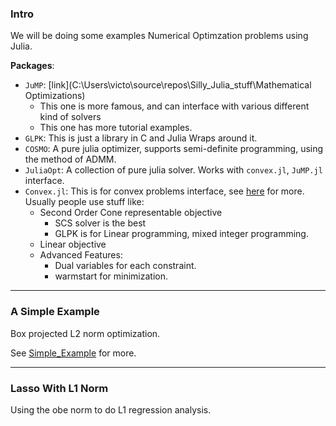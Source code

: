 ### **Intro**

We will be doing some examples Numerical Optimzation problems using Julia. 

**Packages**: 
* `JuMP`: [link](C:\Users\victo\source\repos\Silly_Julia_stuff\Mathematical Optimizations)
  * This one is more famous, and can interface with various different kind of solvers
  * This one has more tutorial examples. 
* `GLPK`: This is just a library in C and Julia Wraps around it. 
* `COSMO`: A pure julia optimizer, supports semi-definite programming, using the method of ADMM. 
* `JuliaOpt`: A collection of pure julia solver. Works with `convex.jl`, `JuMP.jl` interface. 
* `Convex.jl`: This is for convex problems interface, see [here](https://jump.dev/Convex.jl/stable/) for more. Usually people use stuff like: 
  * Second Order Cone representable objective 
    * SCS solver is the best
    * GLPK is for Linear programming, mixed integer programming. 
  * Linear objective
  * Advanced Features: 
    * Dual variables for each constraint. 
    * warmstart for minimization. 

---
### **A Simple Example**

Box projected L2 norm optimization. 

See [Simple_Example](./A%20Simple%20Example/Simple_Example.jl) for more. 

---
### **Lasso With L1 Norm**

Using the obe norm to do L1 regression analysis. 



